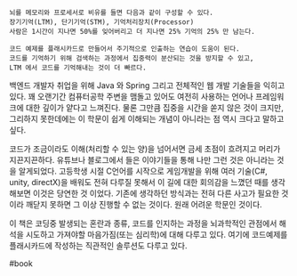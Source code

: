 
	뇌를 메모리와 프로세서로 비유를 들면 다음과 같이 구성할 수 있다.
	장기기억(LTM), 단기기억(STM), 기억처리장치(Processor) 
	사람은 1시간이 지나면 50%를 잊어버리고 더 지나면 25% 기억의 25% 만 남는다. 
	
	코드 예제를 플래시카드로 만들어서 주기적으로 인출하는 연습이 도움이 된다. 
	코드를 기억하기 위해 검색하는 과정에서 집중력이 분산되는 것을 방지할 수 있고, 
	LTM 에서 코드를 기억해내는 것이 더 빠르다. 

백엔드 개발자 취업을 위해 Java 와 Spring 그리고 전체적인 웹 개발 기술들을 익히고 있다. 
꽤 오랜기간 컴퓨터공학 주변을 맴돌고 있어도 여전히 사용하는 언어나 프레임워크에 대한 깊이가 얕다고 느껴진다. 물론 그만큼 집중을 시간을 쏟지 않은 것이 크지만, 그리하지 못한데에는 
이 학문이 쉽게 이해되는 개념이 아니라는 점 역시 크다고 말하고싶다. 

코드가 조금이라도 이해(처리할 수 있는 양)을 넘어서면 금세 초점이 흐려지고 머리가 지끈지끈하다. 유튜브나 블로그에서 들은 이야기들을 통해 나만 그런 것은 아니라는 것을 알게되었다. 
고등학생 시절 C언어를 시작으로 게임개발을 위해 여러 기술(C#, unity, directX)을 배워도 
전혀 다루질 못해서 이 길에 대한 회의감을 느꼈던 때를 생각해보면 이것은 당연한 것 이었다. 
기존에 생각하던 방식과는 전혀 다른 사고가 필요한 것이라 깨닫지 못하면 그 이상 진행할 수 없는 것이다. 원래 어려운 학문인 것이다. 

이 책은 코딩중 발생되는 혼란과 종류, 코드를 인지하는 과정을 뇌과학적인 관점에서 해석을 시도하고 가져야할 마음가짐(또는 심리학)에 대해 다루고 있다. 여기에 코드예제를 플래시카드에 작성하는 직관적인 솔루션도 다루고 있다. 








#book 